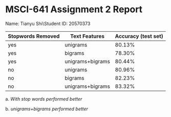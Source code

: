 # MSCI-641 Assignment 2 Report
Name: Tianyu Shi\Student ID: 20570373

| Stopwords Removed  | Text Features    | Accuracy (test set) |
| ------------------ | ---------------- | ------------------- |
| yes                | unigrams         |      80.13%         |
| yes                | bigrams          |      78.30%         |
| yes                | unigrams+bigrams |      80.44%         |
| no                 | unigrams         |      80.96%         |
| no                 | bigrams          |      82.23%         |
| no                 | unigrams+bigrams |      83.32%         |

a. _With stop words performed better_






b. _unigrams+bigrams performed better_ 

